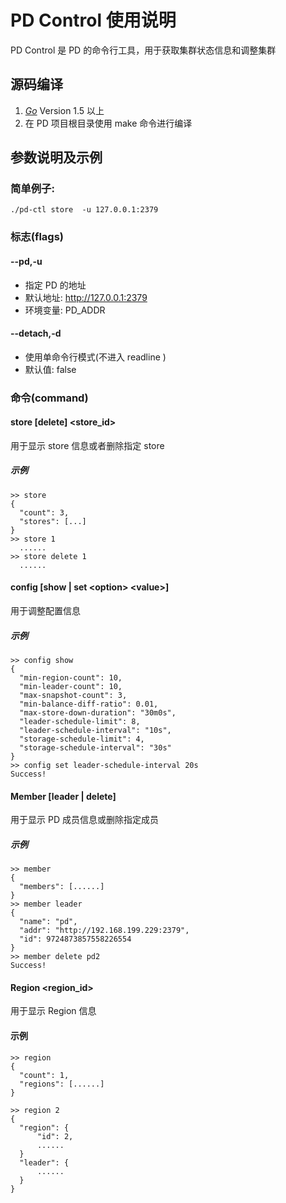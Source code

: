 PD Control 使用说明 
========

PD Control 是 PD 的命令行工具，用于获取集群状态信息和调整集群

## 源码编译
1. [*Go*](https://golang.org/) Version 1.5 以上 
2. 在 PD 项目根目录使用 make 命令进行编译

## 参数说明及示例

### 简单例子:

    ./pd-ctl store  -u 127.0.0.1:2379

### 标志(flags)
#### --pd,-u
+ 指定 PD 的地址 
+ 默认地址: http://127.0.0.1:2379
+ 环境变量: PD_ADDR

#### --detach,-d
+ 使用单命令行模式(不进入 readline ) 
+ 默认值: false

### 命令(command)
#### store [delete] <store_id>
用于显示 store 信息或者删除指定 store

##### 示例
``` 
>> store
{
  "count": 3,
  "stores": [...]
}
>> store 1
  ......
>> store delete 1
  ......
```

#### config [show | set  \<option\> \<value\>]
用于调整配置信息
##### 示例
``` 
>> config show
{
  "min-region-count": 10,
  "min-leader-count": 10,
  "max-snapshot-count": 3,
  "min-balance-diff-ratio": 0.01,
  "max-store-down-duration": "30m0s",
  "leader-schedule-limit": 8,
  "leader-schedule-interval": "10s",
  "storage-schedule-limit": 4,
  "storage-schedule-interval": "30s"
}
>> config set leader-schedule-interval 20s
Success!
```
#### Member [leader | delete]
用于显示 PD 成员信息或删除指定成员
##### 示例
```
>> member
{
  "members": [......] 
}
>> member leader
{
  "name": "pd",
  "addr": "http://192.168.199.229:2379",
  "id": 9724873857558226554
}
>> member delete pd2
Success!
```

#### Region <region_id>
用于显示 Region 信息
#### 示例
```
>> region
{
  "count": 1,
  "regions": [......]
}

>> region 2
{
  "region": {
      "id": 2,
      ......
  }
  "leader": {
      ......
  }
}
